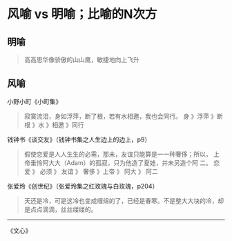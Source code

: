 # 风喻 vs 明喻；比喻的N次方

## 明喻

> ⾼高思华像骄傲的⼭山鹰，敏捷地向上飞升

## 风喻
小野小町《小町集》
> 寂寞流泪，身如浮萍，断了根，若有水相邀，我也会同行。
身 》浮萍 》断根 》水 》相邀 》同行

钱钟书《谈交友》（钱钟书集之人生边上的边上，p9）
> 假使恋爱是⼈人⽣生的必需，那未，友谊只能算是⼀一种奢侈；所以，
上帝垂怜阿⼤大（Adam）的孤寂，只为他造了夏娃，并未另造个阿
⼆。
恋爱 》 必须 》 友谊 》 奢侈 》上帝 》 阿大 》 阿二

张爱玲《创世纪》（张爱玲集之红玫瑰与白玫瑰，p204）
> 天还是冷，可是这冷也变成缠绵的了，已经是春寒。不是整⼤大块的冷，却是点点滴滴，丝丝缕缕的。

---
《文心》
